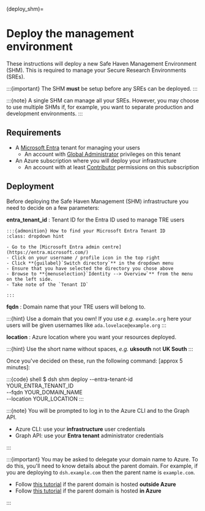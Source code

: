 (deploy_shm)=

# Deploy the management environment

These instructions will deploy a new Safe Haven Management Environment (SHM).
This is required to manage your Secure Research Environments (SREs).

:::{important}
The SHM **must** be setup before any SREs can be deployed.
:::

:::{note}
A single SHM can manage all your SREs.
However, you may choose to use multiple SHMs if, for example, you want to separate production and development environments.
:::

## Requirements

- A [Microsoft Entra](https://learn.microsoft.com/en-us/entra/fundamentals/) tenant for managing your users
    - An account with [Global Administrator](https://learn.microsoft.com/en-us/entra/global-secure-access/reference-role-based-permissions#global-administrator) privileges on this tenant
- An Azure subscription where you will deploy your infrastructure
    - An account with at least [Contributor](https://learn.microsoft.com/en-us/azure/role-based-access-control/built-in-roles/general#contributor) permissions on this subscription

## Deployment

Before deploying the Safe Haven Management (SHM) infrastructure you need to decide on a few parameters:

**entra_tenant_id**
: Tenant ID for the Entra ID used to manage TRE users

    :::{admonition} How to find your Microsoft Entra Tenant ID
    :class: dropdown hint

    - Go to the [Microsoft Entra admin centre](https://entra.microsoft.com/)
    - Click on your username / profile icon in the top right
    - Click **{guilabel}`Switch directory`** in the dropdown menu
    - Ensure that you have selected the directory you chose above
    - Browse to **{menuselection}`Identity --> Overview`** from the menu on the left side.
    - Take note of the `Tenant ID`

    :::

**fqdn**
: Domain name that your TRE users will belong to.

  :::{hint}
  Use a domain that you own! If you use _e.g._ `example.org` here your users will be given usernames like `ada.lovelace@example.org`
  :::

**location**
: Azure location where you want your resources deployed.

  :::{hint}
  Use the short name without spaces, _e.g._ **uksouth** not **UK South**
  :::

Once you've decided on these, run the following command: [approx 5 minutes]:

:::{code} shell
$ dsh shm deploy --entra-tenant-id YOUR_ENTRA_TENANT_ID \
                 --fqdn YOUR_DOMAIN_NAME \
                 --location YOUR_LOCATION
:::

:::{note}
You will be prompted to log in to the Azure CLI and to the Graph API.

- Azure CLI: use your **infrastructure** user credentials
- Graph API: use your **Entra tenant** administrator credentials

:::

:::{important}
You may be asked to delegate your domain name to Azure. To do this, you'll need to know details about the parent domain. For example, if you are deploying to `dsh.example.com` then the parent name is `example.com`.

- Follow [this tutorial](https://learn.microsoft.com/en-us/azure/dns/dns-delegate-domain-azure-dns#delegate-the-domain) if the parent domain is hosted **outside Azure**
- Follow [this tutorial](https://learn.microsoft.com/en-us/azure/dns/tutorial-public-dns-zones-child#verify-the-child-dns-zone) if the parent domain is hosted **in Azure**

:::
